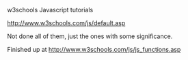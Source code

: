 w3schools Javascript tutorials

http://www.w3schools.com/js/default.asp

Not done all of them, just the ones with some significance.

Finished up at http://www.w3schools.com/js/js_functions.asp
